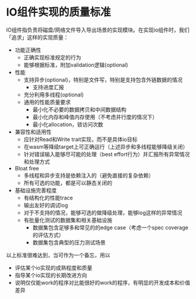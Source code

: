 # IO组件实现的质量标准

IO组件指负责将磁盘/网络文件导入导出场景的实现模块。在实现io组件时，我们「追求」这样的实现质量：

- 功能正确性
  - 正确实现标准规定的行为
  - 能够根据标准，附加validation逻辑(optional)
- 性能
  - 支持异步(optional)，特别是文件写，特别是支持包含外链数据的情况
    - 支持进度汇报
  - 充分利用多线程(optional)
  - 通用的性能质量要求
    - 最小化不必要的数据拷贝和中间数据结构
    - 最小化内存和峰值内存使用（不考虑并行度的情况下）
    - 最小化allocation，锁访问次数
- 兼容性和适用性
  - 应针对Read和Write trait实现，而不是具体io目标
  - 在wasm等降级target上可正确运行（上述异步和多线程能够降级关闭）
  - 针对错误输入能够尽可能的处理（best effort行为）并汇报所有异常情况和处理方式
- Bloat free
  - 多线程和异步支持是依赖注入的（避免直接的复杂依赖）
  - 所有可选的功能，都是可以静态关闭的
- 基础设施完善程度
  - 有结构化的性能trace
  - 输出友好的调试log
  - 对于不支持的情况，能够可选的做降级处理，能够log这样的异常情况
  - 有批量化测试的数据集和相关基础设施
    - 数据集包含足够多和常见的的edge case（考虑一个spec coverage的评估方式）
    - 数据集包含典型的压力测试场景

以上标准很难达到，当可作为一个备忘，用以

- 评估某个io实现的成熟程度和质量
- 指导某个io实现的长期改进方向
- 说明仅仅能work的程序对比能很好的work的程序，有明显的开发成本和价值差异
